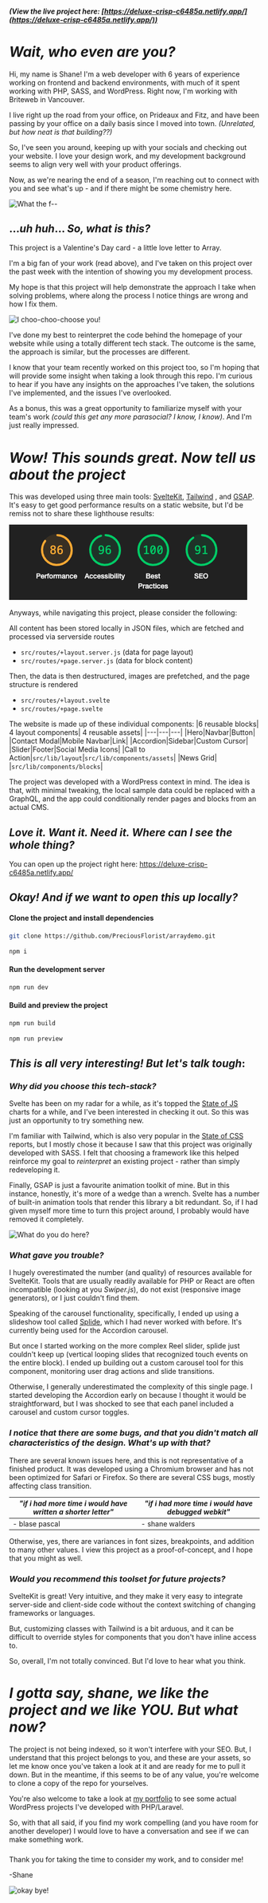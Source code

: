 
##### (View the live project here: [https://deluxe-crisp-c6485a.netlify.app/](https://deluxe-crisp-c6485a.netlify.app/))

# *Wait, who even are you?*

Hi, my name is Shane! I'm a web developer with 6 years of experience working on frontend and backend environments, with much of it spent working with PHP, SASS, and WordPress. Right now, I'm working with Briteweb in Vancouver.

I live right up the road from your office, on Prideaux and Fitz, and have been passing by your office on a daily basis since I moved into town. *(Unrelated, but how neat is that building??)*

So, I've seen you around, keeping up with your socials and checking out your website. I love your design work, and my development background seems to align very well with your product offerings.

Now, as we're nearing the end of a season, I'm reaching out to connect with you and see what's up - and if there might be some chemistry here. 

![What the f--](https://media1.tenor.com/m/4FX2fvso4BEAAAAC/wtf-wtf-tom-delonge.gif)

## ...*uh huh*... *So, what is this?*

This project is a Valentine's Day card - a little love letter to Array. 

I'm a big fan of your work (read above), and I've taken on this project over the past week with the intention of showing you my development process.

My hope is that this project will help demonstrate the approach I take when solving problems, where along the process I notice things are wrong and how I fix them.


![I choo-choo-choose you!](https://media1.tenor.com/m/YNBKbwhjfNcAAAAd/the-simpsons-ralph-wiggum.gif)


I've done my best to reinterpret the code behind the homepage of your website while using a totally different tech stack. The outcome is the same, the approach is similar, but the processes are different.

I know that your team recently worked on this project too, so I'm hoping that will provide some insight when taking a look through this repo. I'm curious to hear if you have any insights on the approaches I've taken, the solutions I've implemented, and the issues I've overlooked.

As a bonus, this was a great opportunity to familiarize myself with your team's work *(could this get any more parasocial? I know, I know)*. And I'm just really impressed.

# *Wow! This sounds great. Now tell us about the project*

This was developed using three main tools: [SvelteKit](https://kit.svelte.dev/), [Tailwind](https://tailwindcss.com/) , and [GSAP](https://gsap.com/). It's easy to get good performance results on a static website, but I'd be remiss not to share these lighthouse results:

![Holy moly :0](https://github.com/PreciousFlorist/arraydemo/blob/master/readme-images/performance.png)

Anyways, while navigating this project, please consider the following:


All content has been stored locally in JSON files, which are fetched and processed via serverside routes
- `src/routes/+layout.server.js` (data for page layout)
- `src/routes/+page.server.js` (data for block content)

Then, the data is then destructured, images are prefetched, and the page structure is rendered
- `src/routes/+layout.svelte`
- `src/routes/+page.svelte`

The website is made up of these individual components:
|6 reusable blocks| 4 layout components| 4 reusable assets|
|---|---|---|
|Hero|Navbar|Button|
|Contact Modal|Mobile Navbar|Link|
|Accordion|Sidebar|Custom Cursor|
|Slider|Footer|Social Media Icons|
|Call to Action|`src/lib/layout`|`src/lib/components/assets`|
|News Grid|
|`src/lib/components/blocks`|

The project was developed with a WordPress context in mind. The idea is that, with minimal tweaking, the local sample data could be replaced with a GraphQL, and the app could conditionally render pages and blocks from an actual CMS.

## *Love it. Want it. Need it. Where can I see the whole thing?*

You can open up the project right here: https://deluxe-crisp-c6485a.netlify.app/

## *Okay! And if we want to open this up locally?*

#### Clone the project and install dependencies

```sh
git clone https://github.com/PreciousFlorist/arraydemo.git
```

```sh
npm i
```
#### Run the development server

```sh
npm run dev
```

#### Build and preview the project
```sh
npm run build
```

```sh
npm run preview
```

## *This is all very interesting! But let's talk tough*:

### *Why did you choose this tech-stack?*

Svelte has been on my radar for a while, as it's topped the [State of JS](https://2022.stateofjs.com/en-US/libraries/front-end-frameworks/) charts for a while, and I've been interested in checking it out. So this was just an opportunity to try something new.

I'm familiar with Tailwind, which is also very popular in the [State of CSS](https://2023.stateofcss.com/en-US/css-frameworks/) reports, but I mostly chose it because I saw that this project was originally developed with SASS. I felt that choosing a framework like this helped reinforce my goal to *reinterpret* an existing project - rather than simply redeveloping it.

Finally, GSAP is just a favourite animation toolkit of mine. But in this instance, honestly, it's more of a wedge than a wrench. Svelte has a number of built-in animation tools that render this library a bit redundant. So, if I had given myself more time to turn this project around, I probably would have removed it completely.

![What do you do here?](https://assets-global.website-files.com/5905ea3c9086586eadd9a253/642ef38047d776e4e678b604_DfwDvNmMWIGY1Yo1Yv5tuHhMtCrhRF1Dy_GTpmwQqun_evL1EUgEAfcVd3JICLflfj_1mKms50Uizm9-V8Aw4KDGGOMvaWvvy3FS2-xj7t3jUBnYLK6X5OcnFDknznuap02gIlvOTNu199wr0rz2JJs.gif)

### *What gave you trouble?*

I hugely overestimated the number (and quality) of resources available for SvelteKit. Tools that are usually readily available for PHP or React are often incompatible (looking at you *Swiper.js*), do not exist (responsive image generators), or I just couldn't find them.

Speaking of the carousel functionality, specifically, I ended up using a slideshow tool called [Splide](https://splidejs.com/integration/svelte-splide/), which I had never worked with before. It's currently being used for the Accordion carousel.

But once I started working on the more complex Reel slider, splide just couldn't keep up (vertical looping slides that recognized touch events on the entire block). I ended up building out a custom carousel tool for this component, monitoring user drag actions and slide transitions.

Otherwise, I generally underestimated the complexity of this single page. I started developing the Accordion early on because I thought it would be straightforward, but I was shocked to see that each panel included a carousel and custom cursor toggles.

### *I notice that there are some bugs, and that you didn't match all characteristics of the design. What's up with that?*

There are several known issues here, and this is not representative of a finished product. It was developed using a Chromium browser and has not been optimized for Safari or Firefox. So there are several CSS bugs, mostly affecting class transition.

| *"if i had more time i would have written a shorter letter"* | *"if i had more time i would have debugged webkit"* |
|---|---|
| - blase pascal | - shane walders |

Otherwise, yes, there are variances in font sizes, breakpoints, and addition to many other values. I view this project as a proof-of-concept, and I hope that you might as well.

### *Would you recommend this toolset for future projects?*

SvelteKit is great! Very intuitive, and they make it very easy to integrate server-side and client-side code without the context switching of changing frameworks or languages.

But, customizing classes with Tailwind is a bit arduous, and it can be difficult to override styles for components that you don't have inline access to.

So, overall, I'm not totally convinced. But I'd love to hear what you think.

# *I gotta say, shane, we like the project and we like YOU. But what now?*

The project is not being indexed, so it won't interfere with your SEO. But, I understand that this project belongs to you, and these are your assets, so let me know once you've taken a look at it and are ready for me to pull it down. But in the meantime, if this seems to be of any value, you're welcome to clone a copy of the repo for yourselves.

You're also welcome to take a look at [my portfolio](https://shanewalders.ca/) to see some actual WordPress projects I've developed with PHP/Laravel.

So, with that all said, if you find my work compelling (and you have room for another developer) I would love to have a conversation and see if we can make something work.

### 

Thank you for taking the time to consider my work, and to consider me!

-Shane

![okay bye!](https://media1.tenor.com/m/1EaGqSpMblYAAAAC/bye-okay.gif)
